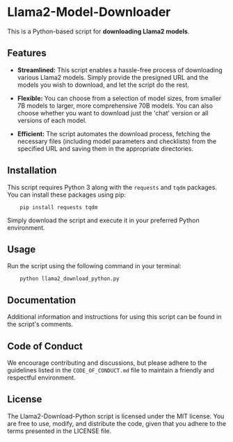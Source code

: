 # Llama2-Model-Downloader

This is a Python-based script for **downloading Llama2 models**.

## Features

- **Streamlined:** This script enables a hassle-free process of downloading various Llama2 models. Simply provide the presigned URL and the models you wish to download, and let the script do the rest.

- **Flexible:** You can choose from a selection of model sizes, from smaller 7B models to larger, more comprehensive 70B models. You can also choose whether you want to download just the 'chat' version or all versions of each model.

- **Efficient:** The script automates the download process, fetching the necessary files (including model parameters and checklists) from the specified URL and saving them in the appropriate directories.

## Installation
This script requires Python 3 along with the `requests` and `tqdm` packages. You can install these packages using pip:
```
    pip install requests tqdm
```
Simply download the script and execute it in your preferred Python environment.

## Usage
Run the script using the following command in your terminal:
```
    python llama2_download_python.py
```
## Documentation
Additional information and instructions for using this script can be found in the script's comments.

## Code of Conduct
We encourage contributing and discussions, but please adhere to the guidelines listed in the `CODE_OF_CONDUCT.md` file to maintain a friendly and respectful environment.

## License
The Llama2-Download-Python script is licensed under the MIT license. You are free to use, modify, and distribute the code, given that you adhere to the terms presented in the LICENSE file.

